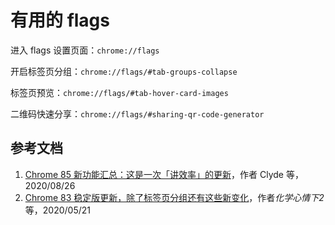 # 有用的 flags

进入 flags 设置页面：`chrome://flags`

开启标签页分组：`chrome://flags/#tab-groups-collapse`

标签页预览：`chrome://flags/#tab-hover-card-images`

二维码快速分享：`chrome://flags/#sharing-qr-code-generator`

## 参考文档

1. [Chrome 85 新功能汇总：这是一次「讲效率」的更新](https://sspai.com/post/62326)，作者 Clyde 等，2020/08/26
1. [Chrome 83 稳定版更新，除了标签页分组还有这些新变化](https://sspai.com/post/60603)，作者*化学心情下2*等，2020/05/21